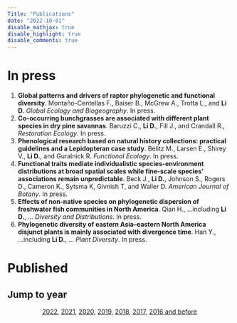 ```yaml
---
Title: "Publications"
date: "2022-10-01"
disable_mathjax: true
disable_highlight: true
disable_comments: true
---
```

<center>
<a target="_blank" href="https://scholar.google.com/citations?user=0I2wXJQAAAAJ&hl=en"><i class="ai ai-google-scholar ai-2x"></i></a> 
<a target="_blank" href="https://www.researchgate.net/profile/Daijiang_Li"><i class="ai ai-researchgate ai-2x"></i></a> 
<a target="_blank" href="https://publons.com/a/719613/"><i class="ai ai-publons ai-2x"></i></a>
</center>

<!---

# In press

<ol>

<li> <b>The role of functional strategies in global plant distribution</b>. Liao H., <b>Li D.</b>, et al. <i>Ecography</i>. In press. <a href="https://onlinelibrary.wiley.com/doi/full/10.1111/ecog.05476" target="_blank" title="Text through DOI"><i class="ai ai-doi"></i></a> </li>
</ol>

-->

# In press

<ol>

<li> <b>Global patterns and drivers of raptor phylogenetic and functional diversity</b>. Montaño-Centellas F., Baiser B., McGrew A., Trotta L., and <b>Li D.</b> <i>Global Ecology and Biogeography</i>. In press. <a href="" target="_blank" title="Text through DOI"><i class="ai ai-doi"></i></a> </li>

<li> <b>Co-occurring bunchgrasses are associated with different plant species in dry pine savannas</b>. Baruzzi C., <b>Li D.</b>, Fill J., and Crandall R., <i>Restoration Ecology</i>. In press. <a href="" target="_blank" title="Text through DOI"><i class="ai ai-doi"></i></a> </li>

<li> <b>Phenological research based on natural history collections: practical guidelines and a Lepidopteran case study</b>. Belitz M., Larsen E., Shirey V., <b>Li D.</b>, and Guralnick R. <i>Functional Ecology</i>. In press. <a href="https://besjournals.onlinelibrary.wiley.com/doi/10.1111/1365-2435.14173?af=R" target="_blank" title="Text through DOI"><i class="ai ai-doi"></i></a> </li>

<li> <b>Functional traits mediate individualistic species-environment distributions at broad spatial scales while fine-scale species’ associations remain unpredictable</b>. Beck J., <b>Li D.</b>, Johnson S., Rogers D., Cameron K., Sytsma K, Givnish T, and Waller D. <i>American Journal of Botany</i>. In press. <a href="" target="_blank" title="Text through DOI"><i class="ai ai-doi"></i></a> </li>

<li> <b>Effects of non-native species on phylogenetic dispersion of freshwater fish communities in North America</b>. Qian H., ...including <b>Li D.</b>, ... <i>Diversity and Distributions</i>. In press. <a href="https://onlinelibrary.wiley.com/doi/10.1111/ddi.13647" target="_blank" title="Text through DOI"><i class="ai ai-doi"></i></a> </li> </li>

<li> <b>Phylogenetic diversity of eastern Asia–eastern North America disjunct plants is mainly associated with divergence time</b>. Han Y., ...including <b>Li D.</b>, ... <i>Plant Diversity</i>. In press. </li>

</ol>




# Published

## Jump to year

<div style="text-align: center;">

[2022](#2022), [2021](#2021), [2020](#2020), [2019](#2019), [2018](#2018), [2017](#2017), [2016 and before](#2016)

</div>


